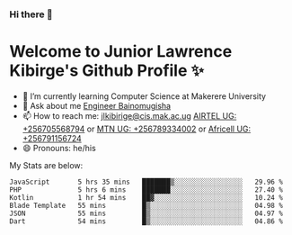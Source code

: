 ### Hi there 👋 
# Welcome to Junior Lawrence Kibirge's Github Profile ✨
 
<!--
**juniorkibirige/juniorkibirige** is a ✨ _special_ ✨ repository because its `README.md` (this file) appears on your GitHub profile.

Here are some ideas to get you started:

- 🔭 I’m currently working on ...
- 🌱 I’m currently learning ...
- 👯 I’m looking to collaborate on ...
- 🤔 I’m looking for help with ...
- 💬 Ask me about ...
- 📫 How to reach me: ...
- 😄 Pronouns: ...
- ⚡ Fun fact: ...
-->
- 🌱 I’m currently learning Computer Science at Makerere University
- 💬 Ask about me [Engineer Bainomugisha](mailto:baino@mak.ac.ug)
- 📫 How to reach me: [jlkibirige@cis.mak.ac.ug](mailto:jlkibirige@cis.mak.ac.ug) [AIRTEL UG: +256705568794](tel:+256705568794) or [MTN UG: +256789334002](tel:+256789334002) or [Africell UG: +256791156724](tel:+256791156724)
- 😄 Pronouns: he/his

My Stats are below:

<!--START_SECTION:waka-->

```text
JavaScript       5 hrs 35 mins   ███████▒░░░░░░░░░░░░░░░░░   29.96 %
PHP              5 hrs 6 mins    ███████░░░░░░░░░░░░░░░░░░   27.40 %
Kotlin           1 hr 54 mins    ██▓░░░░░░░░░░░░░░░░░░░░░░   10.24 %
Blade Template   55 mins         █▒░░░░░░░░░░░░░░░░░░░░░░░   04.98 %
JSON             55 mins         █▒░░░░░░░░░░░░░░░░░░░░░░░   04.97 %
Dart             54 mins         █▒░░░░░░░░░░░░░░░░░░░░░░░   04.86 %
```

<!--END_SECTION:waka-->

